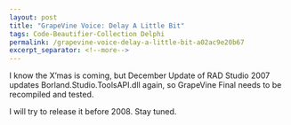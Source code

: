 ```yaml
---
layout: post
title: "GrapeVine Voice: Delay A Little Bit"
tags: Code-Beautifier-Collection Delphi
permalink: /grapevine-voice-delay-a-little-bit-a02ac9e20b67
excerpt_separator: <!--more-->
---
```

I know the X’mas is coming, but December Update of RAD Studio 2007 updates Borland.Studio.ToolsAPI.dll again, so GrapeVine Final needs to be recompiled and tested.

I will try to release it before 2008. Stay tuned.
<!--more-->